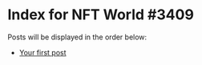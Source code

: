 # Index for NFT World #3409
Posts will be displayed in the order below:

- [Your first post](./001-first.md)

